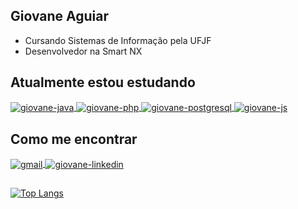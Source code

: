 ## Giovane Aguiar
- Cursando Sistemas de Informação pela UFJF
- Desenvolvedor na Smart NX

 ## Atualmente estou estudando

<a href="#" target="_blank">
<img align="center" alt="giovane-java" src="https://img.shields.io/badge/Java-ED8B00?style=for-the-badge&logo=java&logoColor=white" style="max-width:100%;">
</a>

<a href="#" target="_blank">
<img align="center" alt="giovane-php" src="https://img.shields.io/badge/PHP-777BB4?style=for-the-badge&logo=php&logoColor=white" style="max-width:100%;">
</a>


<a href="#" target="_blank">
<img align="center" alt="giovane-postgresql"  src="https://img.shields.io/badge/PostgreSQL-316192?style=for-the-badge&logo=postgresql&logoColor=white" style="max-width:100%;">
</a>

<!--
<a href="#" target="_blank">
<img align="center" alt="giovane-bitbucket" height="44" width=54" src="https://cdn.jsdelivr.net/gh/devicons/devicon/icons/bitbucket/bitbucket-original.svg" style="max-width:100%;">
</a>
-->

<a href="#" target="_blank">
<img align="center" alt="giovane-js" src="https://img.shields.io/badge/JavaScript-F7DF1E?style=for-the-badge&logo=javascript&logoColor=black" style="max-width:100%;">
</a>

<!-- <a href="#" target="_blank">
<img align="center" alt="giovane-asterisk" height="42" width="65" src="https://www.asterisk.org/wp-content/uploads/asterisk-logo.png" style="max-width:100%;">
</a> 
-->


<!-- <a href="#" target="_blank">
<img align="center" alt="giovane-ssh" height="59" width="69" src="https://cdn.jsdelivr.net/gh/devicons/devicon/icons/ssh/ssh-original-wordmark.svg" style="max-width:100%;">
</a>
-->





## Como me encontrar

<a href="mailto:<giovaneaguiar@ice.ufjf.br>" target="_blank">
<img align="center" alt="gmail" src="https://img.shields.io/badge/Gmail-D14836?style=for-the-badge&logo=gmail&logoColor=white" style="max-width:100%"
</a> 

<a href="https://www.linkedin.com/in/giovane-aguiar/" target="_blank">
<img align="center" alt="giovane-linkedin" src="https://img.shields.io/badge/LinkedIn-0077B5?style=for-the-badge&logo=linkedin&logoColor=white" style="max-width:100%;">
</a>

 



##

[![Top Langs](https://github-readme-stats.vercel.app/api/top-langs/?username=giovaneaguiar&layout=compact&theme=dark&langs_count=6&count_private=true)](https://github.com/anuraghazra/github-readme-stats)


<!--
 
[![Linkedin Badge](https://img.shields.io/badge/-Giovane%20Aguiar-6633cc?style=flat-square&logo=Linkedin&logoColor=white&link=https://www.linkedin.com/in/giovane-aguiar/)](https://www.linkedin.com/in/giovane-aguiar/)  -
[![Gmail Badge](https://img.shields.io/badge/-giovaneaguiar@ice.ufjf.br-6633cc?style=flat-square&logo=Gmail&logoColor=white&link=mailto:giovaneaguiar@ice.ufjf.br)](mailto:giovaneaguiar@ice.ufjf.br)
-->
<!--
**giovaneaguiar/giovaneaguiar** is a ✨ _special_ ✨ repository because its `README.md` (this file) appears on your GitHub profile.

Here are some ideas to get you started:

- 🔭 I’m currently working on ...
- 🌱 I’m currently learning ...
- 👯 I’m looking to collaborate on ...
- 🤔 I’m looking for help with ...
- 💬 Ask me about ...
- 📫 How to reach me: ...
- 😄 Pronouns: ...
- ⚡ Fun fact: ...
-->

